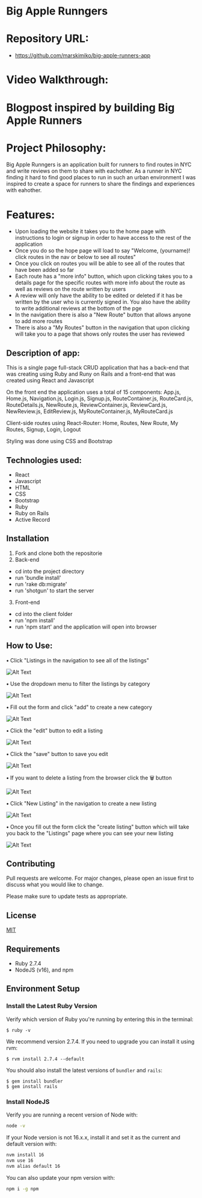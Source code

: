 # Big Apple Runngers

# Repository URL:
- https://github.com/marskimiko/big-apple-runners-app

# Video Walkthrough:

# Blogpost inspired by building Big Apple Runners

# Project Philosophy: 

Big Apple Runngers is an application built for runners to find routes in NYC and write reviews on them to share with eachother. As a runner in NYC finding it hard to find good places to run in such an urban environment I was inspired to create a space for runners to share the findings and experiences with eahother.

# Features:

- Upon loading the website it takes you to the home page with instructions to login or signup in order to have access to the rest of the application
- Once you do so the hope page will load to say "Welcome, (yourname)! click routes in the nav or below to see all routes" 
- Once you click on routes you will be able to see all of the routes that have been added so far
- Each route has a "more info" button, which upon clicking takes you to a details page for the specific routes with more info about the route as well as reviews on the route written by users
- A review will only have the ability to be edited or deleted if it has be written by the user who is currently signed in. You also have the ability to write additional reviews at the bottom of the pge
- In the navigation there is also a "New Route" button that allows anyone to add more routes
- There is also a "My Routes" button in the navigation that upon clicking will take you to a page that shows only routes the user has reviewed

## Description of app: 

This is a single page full-stack CRUD application that has a back-end that was creating using Ruby and Runy on Rails and a front-end that was created using React and Javascript

On the front end the application uses a total of 15 components: App.js, Home.js, Navigation.js, Login.js, Signup.js, RouteContainer.js, RouteCard.js, RouteDetails.js, NewRoute.js, ReviewContainer.js, ReviewCard.js, NewReview.js, EditReview.js, MyRouteContainer.js, MyRouteCard.js

Client-side routes using React-Router: Home, Routes, New Route, My Routes, Signup, Login, Logout

Styling was done using CSS and Bootstrap

## Technologies used:

- React
- Javascript
- HTML
- CSS
- Bootstrap
- Ruby
- Ruby on Rails
- Active Record

## Installation

1. Fork and clone both the repositorie
2. Back-end
  - cd into the project directory
  - run 'bundle install'
  - run 'rake db:migrate'
  - run 'shotgun' to start the server
3. Front-end
  - cd into the client folder
  - run 'npm install'
  - run 'npm start' and the application will open into browser

## How to Use:

**•** Click "Listings in the navigation to see all of the listings" 

![Alt Text](phase-3-project-gifs/quicky-1.gif)

**•** Use the dropdown menu to filter the listings by category

![Alt Text](phase-3-project-gifs/quicky-2.gif)

**•** Fill out the form and click "add" to create a new category

![Alt Text](phase-3-project-gifs/quicky-3.gif)

**•** Click the "edit" button to edit a listing

![Alt Text](phase-3-project-gifs/quicky-4.gif)

**•** Click the "save" button to save you edit

![Alt Text](phase-3-project-gifs/quicky-5.gif)

**•** If you want to delete a listing from the browser click the 🗑 button

![Alt Text](phase-3-project-gifs/quicky-6.gif)

**•** Click "New Listing" in the navigation to create a new listing

![Alt Text](phase-3-project-gifs/quicky-7.gif)

**•** Once you fill out the form click the "create listing" button which will take you back to the "Listings" page where you can see your new listing

![Alt Text](phase-3-project-gifs/quicky-8.gif)


## Contributing
Pull requests are welcome. For major changes, please open an issue first to discuss what you would like to change.

Please make sure to update tests as appropriate.

## License
[MIT](https://choosealicense.com/licenses/mit/)


## Requirements

- Ruby 2.7.4
- NodeJS (v16), and npm

## Environment Setup

### Install the Latest Ruby Version

Verify which version of Ruby you're running by entering this in the terminal:

```console
$ ruby -v
```

We recommend version 2.7.4. If you need to upgrade you can install it using rvm:

```console
$ rvm install 2.7.4 --default
```

You should also install the latest versions of `bundler` and `rails`:

```console
$ gem install bundler
$ gem install rails
```

### Install NodeJS

Verify you are running a recent version of Node with:

```sh
node -v
```

If your Node version is not 16.x.x, install it and set it as the current and
default version with:

```sh
nvm install 16
nvm use 16
nvm alias default 16
```

You can also update your npm version with:

```sh
npm i -g npm
```